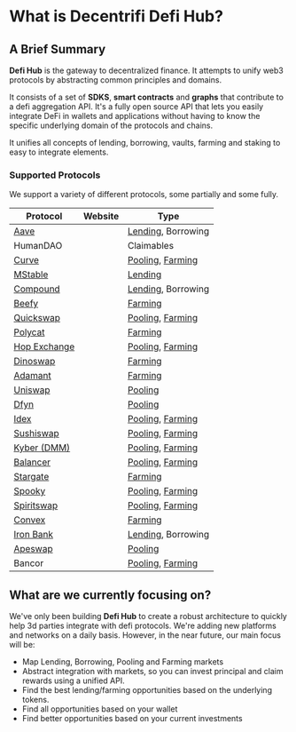 # What is Decentrifi Defi Hub?

## A Brief Summary

**Defi Hub** is the gateway to decentralized finance. It attempts to unify web3 protocols by abstracting common principles and domains.

It consists of a set of **SDKS**, **smart contracts** and **graphs** that contribute to a defi aggregation API. It's a fully open source API that lets you easily integrate DeFi in wallets and applications without having to know the specific underlying domain of the protocols and chains.&#x20;

It unifies all concepts of lending, borrowing, vaults, farming and staking to easy to integrate elements.

### Supported Protocols

We support a variety of different protocols, some partially and some fully.&#x20;

| Protocol                                                        | Website | Type                                                                                      |
| --------------------------------------------------------------- | ------- | ----------------------------------------------------------------------------------------- |
| [Aave](general/supported-protocols/aave.md)                     |         | [Lending](api-endpoints/lending.md), Borrowing                                            |
| HumanDAO                                                        |         | Claimables                                                                                |
| [Curve](general/supported-protocols/curve-finance.md)           |         | [Pooling](api-endpoints/pooling-markets.md), [Farming](api-endpoints/farming.md)          |
| [MStable](general/supported-protocols/mstable.md)               |         | [Lending](api-endpoints/lending.md)                                                       |
| [Compound](general/supported-protocols/compound-finance.md)     |         | [Lending](api-endpoints/lending.md), Borrowing                                            |
| [Beefy](general/supported-protocols/beefy-finance.md)           |         | [Farming](api-endpoints/farming.md)                                                       |
| [Quickswap](general/supported-protocols/quickswap.md)           |         | [Pooling](api-endpoints/pooling-markets.md), [Farming](api-endpoints/farming.md)          |
| [Polycat](general/supported-protocols/polycat.md)               |         | [Farming](api-endpoints/farming.md)                                                       |
| [Hop Exchange](general/supported-protocols/hop-exchange-api.md) |         | [Pooling](api-endpoints/pooling-markets.md), [Farming](api-endpoints/farming.md)          |
| [Dinoswap](general/supported-protocols/dinoswap-api.md)         |         | [Farming](api-endpoints/farming.md)                                                       |
| [Adamant](general/supported-protocols/adamant-finance.md)       |         | [Farming](api-endpoints/farming.md)                                                       |
| [Uniswap](general/supported-protocols/uniswap.md)               |         | [Pooling](api-endpoints/pooling-markets.md)                                               |
| [Dfyn](general/supported-protocols/dfyn.md)                     |         | [Pooling](api-endpoints/pooling-markets.md)                                               |
| [Idex](general/supported-protocols/idex-api.md)                 |         | [Pooling](api-endpoints/pooling-markets.md), [Farming](api-endpoints/farming.md)          |
| [Sushiswap](general/supported-protocols/sushiswap.md)           |         | [Pooling](api-endpoints/pooling-markets.md), [Farming](api-endpoints/farming.md)          |
| [Kyber (DMM)](general/supported-protocols/kyber-dmm.md)         |         | [Pooling](api-endpoints/pooling-markets.md), [Farming](api-endpoints/farming.md)          |
| [Balancer](general/supported-protocols/balancer.md)             |         | [Pooling](api-endpoints/pooling-markets.md), [Farming](api-endpoints/farming.md)          |
| [Stargate](general/supported-protocols/stargate.md)             |         | [Farming](api-endpoints/farming.md)                                                       |
| [Spooky](general/supported-protocols/spookyswap.md)             |         | [Pooling](developers/domain-model/pooling-market.md), [Farming](api-endpoints/farming.md) |
| [Spiritswap](general/supported-protocols/spiritswap.md)         |         | [Pooling](api-endpoints/pooling-markets.md), [Farming](api-endpoints/farming.md)          |
| [Convex](general/supported-protocols/convex-finance.md)         |         | [Farming](api-endpoints/farming.md)                                                       |
| [Iron Bank](general/supported-protocols/iron-bank-api.md)       |         | [Lending](api-endpoints/lending.md), Borrowing                                            |
| [Apeswap](general/supported-protocols/apeswap-api.md)           |         | [Pooling](api-endpoints/pooling-markets.md)                                               |
| Bancor                                                          |         | [Pooling](developers/domain-model/pooling-market.md), [Farming](api-endpoints/farming.md) |

## What are we currently focusing on?

We've only been building **Defi Hub** to create a robust architecture to quickly help 3d parties integrate with defi protocols. We're adding new platforms and networks on a daily basis. However, in the near future, our main focus will be:

* Map Lending, Borrowing, Pooling and Farming markets
* Abstract integration with markets, so you can invest principal and claim rewards using a unified API.
* Find the best lending/farming opportunities based on the underlying tokens.
* Find all opportunities based on your wallet
* Find better opportunities based on your current investments

